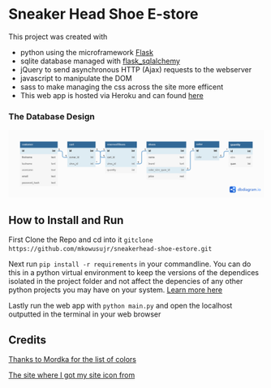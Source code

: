 # Sneaker Head Shoe E-store
This project was created with
- python using the microframework [Flask](https://flask.palletsprojects.com/en/2.1.x/)
- sqlite database managed with [flask_sqlalchemy](https://flask-sqlalchemy.palletsprojects.com/en/2.x/)
- jQuery to send asynchronous HTTP (Ajax) requests to the webserver
- javascript to manipulate the DOM
- sass to make managing the css across the site more efficent
- This web app is hosted via Heroku and can found [here](https://sneakerhead-shoe-estore.herokuapp.com/)

### The Database Design
![database](shoe_estore_db_diagram.png)

## How to Install and Run
First Clone the Repo and cd into it
`gitclone https://github.com/mkowusujr/sneakerhead-shoe-estore.git`

Next run `pip install -r requirements` in your commandline. You can do this in a python virtual environment to keep the versions of the dependices isolated in the project folder and not affect the depencies of any other python projects you may have on your system. [Learn more here](https://medium.com/co-learning-lounge/create-virtual-environment-python-windows-2021-d947c3a3ca78)

Lastly run the web app with `python main.py` and open the localhost outputted in the terminal in your web browser

## Credits
[Thanks to Mordka for the list of colors](https://gist.github.com/mordka/c65affdefccb7264efff77b836b5e717)

[The site where I got my site icon from](http://clipart-library.com/clip-art/shoe-transparent-background-12.htm)